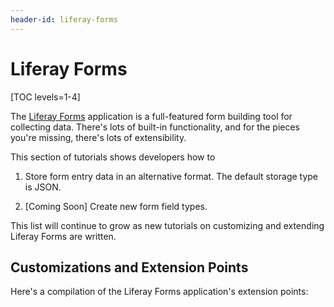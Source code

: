 ```yaml
---
header-id: liferay-forms
---
```


# Liferay Forms

[TOC levels=1-4]

The [Liferay Forms](/docs/7-2/user/-/knowledge_base/u/forms) application is
a full-featured form building tool for collecting data. There's lots of built-in
functionality, and for the pieces you're missing, there's lots of extensibility.

This section of tutorials shows developers how to

1.  Store form entry data in an alternative format. The default storage type is
    JSON.

2.  [Coming Soon] Create new form field types.

This list will continue to grow as new tutorials on customizing and extending
Liferay Forms are written.

## Customizations and Extension Points

Here's a compilation of the Liferay Forms application's extension points:
